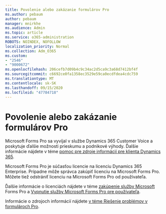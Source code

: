 ```yaml
---
title: Povolenie alebo zakázanie formulárov Pro
ms.author: pebaum
author: pebaum
manager: mnirkhe
ms.audience: Admin
ms.topic: article
ms.service: o365-administration
ROBOTS: NOINDEX, NOFOLLOW
localization_priority: Normal
ms.collection: Adm_O365
ms.custom:
- "2546"
- "9000672"
ms.openlocfilehash: 206cefb7d09b4c9c34ac2d5ca9c3a68d7412bf4f
ms.sourcegitcommit: c6692ce0fa1358ec3529e59ca0ecdfdea4cdc759
ms.translationtype: MT
ms.contentlocale: sk-SK
ms.lasthandoff: 09/15/2020
ms.locfileid: "47784718"
---
```

# <a name="enable-or-disable-forms-pro"></a>Povolenie alebo zakázanie formulárov Pro

Microsoft Forms Pro sa vyvíjal v službe Dynamics 365 Customer Voice a poskytuje ďalšie možnosti prieskumu a podnikové výhody. Ďalšie informácie nájdete v téme [pomoc pre zdroje informácií pre klienta Dynamics 365](https://go.microsoft.com/fwlink/p/?linkid=2128357).  

Microsoft Forms Pro je súčasťou licencie na licenciu Dynamics 365 Enterprise. Prípadne môže správca zakúpiť licenciu na Microsoft Forms Pro. Môžete tiež odstrániť licenciu na Microsoft Forms Pro od používateľa.  

Ďalšie informácie o licenciách nájdete v téme [zakúpenie služby Microsoft](https://docs.microsoft.com/forms-pro/purchase#purchase-microsoft-forms-pro-for-users-in-a-dynamics-365-tenant) Forms Pro a [Vypnutie služby Microsoft Forms Pro pre používateľa](https://docs.microsoft.com/forms-pro/purchase#disable-microsoft-forms-pro-for-a-user-1).
  
Informácie o zdrojoch informácií nájdete [v téme Riešenie problémov v formulároch Pro](https://docs.microsoft.com/forms-pro/troubleshoot).